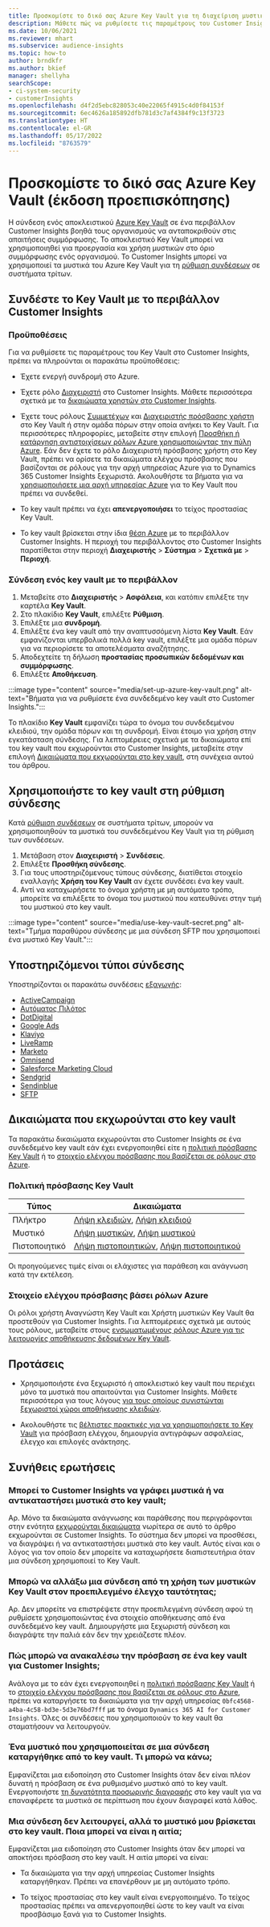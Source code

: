 ```yaml
---
title: Προσκομίστε το δικό σας Azure Key Vault για τη διαχείριση μυστικών
description: Μάθετε πώς να ρυθμίσετε τις παραμέτρους του Customer Insights ώστε να χρησιμοποιείτε το δικό σας Azure Key Vault.
ms.date: 10/06/2021
ms.reviewer: mhart
ms.subservice: audience-insights
ms.topic: how-to
author: brndkfr
ms.author: bkief
manager: shellyha
searchScope:
- ci-system-security
- customerInsights
ms.openlocfilehash: d4f2d5ebc828053c40e22065f4915c4d0f84153f
ms.sourcegitcommit: 6ec4626a185892dfb781d3c7af4384f9c13f3723
ms.translationtype: HT
ms.contentlocale: el-GR
ms.lasthandoff: 05/17/2022
ms.locfileid: "8763579"
---
```

# <a name="bring-your-own-azure-key-vault-preview"></a>Προσκομίστε το δικό σας Azure Key Vault (έκδοση προεπισκόπησης)

Η σύνδεση ενός αποκλειστικού [Azure Key Vault](/azure/key-vault/general/basic-concepts) σε ένα περιβάλλον Customer Insights βοηθά τους οργανισμούς να ανταποκριθούν στις απαιτήσεις συμμόρφωσης.
Το αποκλειστικό Key Vault μπορεί να χρησιμοποιηθεί για προεργασία και χρήση μυστικών στο όριο συμμόρφωσης ενός οργανισμού. Το Customer Insights μπορεί να χρησιμοποιεί τα μυστικά του Azure Key Vault για τη [ρύθμιση συνδέσεων](connections.md) σε συστήματα τρίτων.

## <a name="link-the-key-vault-to-the-customer-insights-environment"></a>Συνδέστε το Key Vault με το περιβάλλον Customer Insights

### <a name="prerequisites"></a>Προϋποθέσεις

Για να ρυθμίσετε τις παραμέτρους του Key Vault στο Customer Insights, πρέπει να πληρούνται οι παρακάτω προϋποθέσεις:

- Έχετε ενεργή συνδρομή στο Azure.

- Έχετε ρόλο [Διαχειριστή](permissions.md#admin) στο Customer Insights. Μάθετε περισσότερα σχετικά με τα [δικαιώματα χρηστών στο Customer Insights](permissions.md#assign-roles-and-permissions).

- Έχετε τους ρόλους [Συμμετέχων](/azure/role-based-access-control/built-in-roles#contributor) και [Διαχειριστής πρόσβασης χρήστη](/azure/role-based-access-control/built-in-roles#user-access-administrator) στο Key Vault ή στην ομάδα πόρων στην οποία ανήκει το Key Vault. Για περισσότερες πληροφορίες, μεταβείτε στην επιλογή [Προσθήκη ή κατάργηση αντιστοιχίσεων ρόλων Azure χρησιμοποιώντας την πύλη Azure](/azure/role-based-access-control/role-assignments-portal). Εάν δεν έχετε το ρόλο Διαχειριστή πρόσβασης χρήστη στο Key Vault, πρέπει να ορίσετε τα δικαιώματα ελέγχου πρόσβασης που βασίζονται σε ρόλους για την αρχή υπηρεσίας Azure για το Dynamics 365 Customer Insights ξεχωριστά. Ακολουθήστε τα βήματα για να [χρησιμοποιήσετε μια αρχή υπηρεσίας Azure](connect-service-principal.md) για το Key Vault που πρέπει να συνδεθεί.

- Το key vault πρέπει να έχει **απενεργοποιήσει** το τείχος προστασίας Key Vault.

- Το key vault βρίσκεται στην ίδια [θέση Azure](https://azure.microsoft.com/global-infrastructure/geographies/#overview) με το περιβάλλον Customer Insights. Η περιοχή του περιβάλλοντος στο Customer Insights παρατίθεται στην περιοχή **Διαχειριστής** > **Σύστημα** > **Σχετικά με** > **Περιοχή**.

### <a name="link-a-key-vault-to-the-environment"></a>Σύνδεση ενός key vault με το περιβάλλον

1. Μεταβείτε στο **Διαχειριστής** > **Ασφάλεια**, και κατόπιν επιλέξτε την καρτέλα **Key Vault**.
1. Στο πλακίδιο **Key Vault**, επιλέξτε **Ρύθμιση**.
1. Επιλέξτε μια **συνδρομή**.
1. Επιλέξτε ένα key vault από την αναπτυσσόμενη λίστα **Key Vault**. Εάν εμφανίζονται υπερβολικά πολλά key vault, επιλέξτε μια ομάδα πόρων για να περιορίσετε τα αποτελέσματα αναζήτησης.
1. Αποδεχτείτε τη δήλωση **προστασίας προσωπικών δεδομένων και συμμόρφωσης**.
1. Επιλέξτε **Αποθήκευση**.

:::image type="content" source="media/set-up-azure-key-vault.png" alt-text="Βήματα για να ρυθμίσετε ένα συνδεδεμένο key vault στο Customer Insights.":::

Το πλακίδιο **Key Vault** εμφανίζει τώρα το όνομα του συνδεδεμένου κλειδιού, την ομάδα πόρων και τη συνδρομή. Είναι έτοιμο για χρήση στην εγκατάσταση σύνδεσης.
Για λεπτομέρειες σχετικά με τα δικαιώματα επί του key vault που εκχωρούνται στο Customer Insights, μεταβείτε στην επιλογή [Δικαιώματα που εκχωρούνται στο key vault](#permissions-granted-on-the-key-vault), στη συνέχεια αυτού του άρθρου.

## <a name="use-the-key-vault-in-the-connection-setup"></a>Χρησιμοποιήστε το key vault στη ρύθμιση σύνδεσης

Κατά [ρύθμιση συνδέσεων](connections.md) σε συστήματα τρίτων, μπορούν να χρησιμοποιηθούν τα μυστικά του συνδεδεμένου Key Vault για τη ρύθμιση των συνδέσεων.

1. Μετάβαση στον **Διαχειριστή** > **Συνδέσεις**.
1. Επιλέξτε **Προσθήκη σύνδεσης**.
1. Για τους υποστηριζόμενους τύπους σύνδεσης, διατίθεται στοιχείο εναλλαγής **Χρήση του Key Vault** αν έχετε συνδέσει ένα key vault.
1. Αντί να καταχωρήσετε το όνομα χρήστη με μη αυτόματο τρόπο, μπορείτε να επιλέξετε το όνομα του μυστικού που κατευθύνει στην τιμή του μυστικού στο key vault.

:::image type="content" source="media/use-key-vault-secret.png" alt-text="Τμήμα παραθύρου σύνδεσης με μια σύνδεση SFTP που χρησιμοποιεί ένα μυστικό Key Vault.":::

## <a name="supported-connection-types"></a>Υποστηριζόμενοι τύποι σύνδεσης

Υποστηρίζονται οι παρακάτω συνδέσεις [εξαγωγής](export-destinations.md):

* [ActiveCampaign](export-active-campaign.md)
* [Αυτόματος Πιλότος](export-autopilot.md)
* [DotDigital](export-dotdigital.md)
* [Google Ads](export-google-ads.md)
* [Klaviyo](export-klaviyo.md)
* [LiveRamp](export-liveramp.md)
* [Marketo](export-marketo.md)
* [Omnisend](export-omnisend.md)
* [Salesforce Marketing Cloud](export-salesforce.md)
* [Sendgrid](export-sendgrid.md)
* [Sendinblue](export-sendinblue.md)
* [SFTP](export-sftp.md)

## <a name="permissions-granted-on-the-key-vault"></a>Δικαιώματα που εκχωρούνται στο key vault

Τα παρακάτω δικαιώματα εκχωρούνται στο Customer Insights σε ένα συνδεδεμένο key vault εάν έχει ενεργοποιηθεί είτε η [πολιτική πρόσβασης Key Vault](/azure/key-vault/general/assign-access-policy?tabs=azure-portal) ή το [στοιχείο ελέγχου πρόσβασης που βασίζεται σε ρόλους στο Azure](/azure/key-vault/general/rbac-guide?tabs=azure-cli).

### <a name="key-vault-access-policy"></a>Πολιτική πρόσβασης Key Vault

| Τύπος        | Δικαιώματα          |
| ----------- | -------------------- |
| Πλήκτρο         | [Λήψη κλειδιών](/rest/api/keyvault/keys/get-keys/get-keys), [Λήψη κλειδιού](/rest/api/keyvault/keys/get-key/get-key)                                 |
| Μυστικό      | [Λήψη μυστικών](/rest/api/keyvault/secrets/get-secrets/get-secrets), [Λήψη μυστικού](/rest/api/keyvault/secrets/get-secret/get-secret)                     |
| Πιστοποιητικό | [Λήψη πιστοποιητικών](/rest/api/keyvault/certificates/get-certificates/get-certificates), [Λήψη πιστοποιητικού](/rest/api/keyvault/certificates/get-certificate/get-certificate) |

Οι προηγούμενες τιμές είναι οι ελάχιστες για παράθεση και ανάγνωση κατά την εκτέλεση.

### <a name="azure-role-based-access-control"></a>Στοιχείο ελέγχου πρόσβασης βάσει ρόλων Azure

Οι ρόλοι χρήστη Αναγνώστη Key Vault και Χρήστη μυστικών Key Vault θα προστεθούν για Customer Insights. Για λεπτομέρειες σχετικά με αυτούς τους ρόλους, μεταβείτε στους [ενσωματωμένους ρόλους Azure για τις λειτουργίες αποθήκευσης δεδομένων Key Vault](/azure/key-vault/general/rbac-guide?tabs=azure-cli).

## <a name="recommendations"></a>Προτάσεις

- Χρησιμοποιήστε ένα ξεχωριστό ή αποκλειστικό key vault που περιέχει μόνο τα μυστικά που απαιτούνται για Customer Insights. Μάθετε περισσότερα για τους λόγους [για τους οποίους συνιστώνται ξεχωριστοί χώροι αποθήκευσης κλειδιών](/azure/key-vault/general/best-practices#why-we-recommend-separate-key-vaults).

- Ακολουθήστε τις [βέλτιστες πρακτικές για να χρησιμοποιήσετε το Key Vault](/azure/key-vault/general/best-practices#turn-on-logging) για πρόσβαση ελέγχου, δημιουργία αντιγράφων ασφαλείας, έλεγχο και επιλογές ανάκτησης.

## <a name="frequently-asked-questions"></a>Συνήθεις ερωτήσεις

### <a name="can-customer-insights-write-secrets-or-overwrite-secrets-into-the-key-vault"></a>Μπορεί το Customer Insights να γράφει μυστικά ή να αντικαταστήσει μυστικά στο key vault;

Αρ. Μόνο τα δικαιώματα ανάγνωσης και παράθεσης που περιγράφονται στην ενότητα [εκχωρούνται δικαιώματα](#permissions-granted-on-the-key-vault) νωρίτερα σε αυτό το άρθρο εκχωρούνται σε Customer Insights. Το σύστημα δεν μπορεί να προσθέσει, να διαγράψει ή να αντικαταστήσει μυστικά στο key vault. Αυτός είναι και ο λόγος για τον οποίο δεν μπορείτε να καταχωρήσετε διαπιστευτήρια όταν μια σύνδεση χρησιμοποιεί το Key Vault.

### <a name="can-i-change-a-connection-from-using-key-vault-secrets-to-default-authentication"></a>Μπορώ να αλλάξω μια σύνδεση από τη χρήση των μυστικών Key Vault στον προεπιλεγμένο έλεγχο ταυτότητας;

Αρ. Δεν μπορείτε να επιστρέψετε στην προεπιλεγμένη σύνδεση αφού τη ρυθμίσετε χρησιμοποιώντας ένα στοιχείο αποθήκευσης από ένα συνδεδεμένο key vault. Δημιουργήστε μια ξεχωριστή σύνδεση και διαγράψτε την παλιά εάν δεν την χρειάζεστε πλέον.

### <a name="how-can-i-revoke-access-to-a-key-vault-for-customer-insights"></a>Πώς μπορώ να ανακαλέσω την πρόσβαση σε ένα key vault για Customer Insights;

Ανάλογα με το εάν έχει ενεργοποιηθεί η [πολιτική πρόσβασης Key Vault](/azure/key-vault/general/assign-access-policy?tabs=azure-portal) ή το [στοιχείο ελέγχου πρόσβασης που βασίζεται σε ρόλους στο Azure](/azure/key-vault/general/rbac-guide?tabs=azure-cli), πρέπει να καταργήσετε τα δικαιώματα για την αρχή υπηρεσίας `0bfc4568-a4ba-4c58-bd3e-5d3e76bd7fff` με το όνομα `Dynamics 365 AI for Customer Insights`. Όλες οι συνδέσεις που χρησιμοποιούν το key vault θα σταματήσουν να λειτουργούν.

### <a name="a-secret-thats-used-in-a-connection-got-removed-from-the-key-vault-what-can-i-do"></a>Ένα μυστικό που χρησιμοποιείται σε μια σύνδεση καταργήθηκε από το key vault. Τι μπορώ να κάνω;

Εμφανίζεται μια ειδοποίηση στο Customer Insights όταν δεν είναι πλέον δυνατή η πρόσβαση σε ένα ρυθμισμένο μυστικό από το key vault. Ενεργοποιήστε [τη δυνατότητα προσωρινής διαγραφής](/azure/key-vault/general/soft-delete-overview) στο key vault για να επαναφέρετε τα μυστικά σε περίπτωση που έχουν διαγραφεί κατά λάθος.

### <a name="a-connection-doesnt-work-but-my-secret-is-in-the-key-vault-what-might-be-the-cause"></a>Μια σύνδεση δεν λειτουργεί, αλλά το μυστικό μου βρίσκεται στο key vault. Ποια μπορεί να είναι η αιτία;

Εμφανίζεται μια ειδοποίηση στο Customer Insights όταν δεν μπορεί να αποκτήσει πρόσβαση στο key vault. Η αιτία μπορεί να είναι:

- Τα δικαιώματα για την αρχή υπηρεσίας Customer Insights καταργήθηκαν. Πρέπει να επανέρθουν με μη αυτόματο τρόπο.

- Το τείχος προστασίας στο key vault είναι ενεργοποιημένο. Το τείχος προστασίας πρέπει να απενεργοποιηθεί ώστε το key vault να είναι προσβάσιμο ξανά για το Customer Insights.
